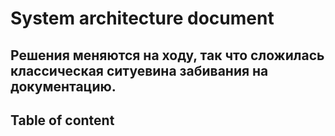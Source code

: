 # System architecture document <!-- omit in toc -->
## Решения меняются на ходу, так что сложилась классическая ситуевина забивания на документацию.
## Table of content <!-- omit in toc -->